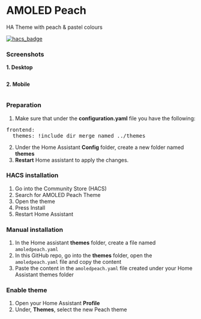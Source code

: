 # AMOLED Peach
HA Theme with peach & pastel colours

[![hacs_badge](https://img.shields.io/badge/HACS-Default-orange.svg?style=for-the-badge)](https://github.com/custom-components/hacs)

### Screenshots
**1. Desktop**
<p align="center">
  <img src="">
</p>

**2. Mobile**
<p align="center">
  <img src="">
</p>

### Preparation
1. Make sure that under the **configuration.yaml** file you have the following:

<pre>
frontend:
  themes: !include_dir_merge_named ../themes
</pre>

2. Under the Home Assistant **Config** folder, create a new folder named **themes**
3. **Restart** Home assistant to apply the changes. 

### HACS installation
1. Go into the Community Store (HACS)
2. Search for AMOLED Peach Theme
3. Open the theme
4. Press Install
5. Restart Home Assistant

### Manual installation
1. In the Home assistant **themes** folder, create a file named `amoledpeach.yaml`
2. In this GitHub repo, go into the **themes** folder, open the `amoledpeach.yaml` file and copy the content
3. Paste the content in the `amoledpeach.yaml` file created under your Home Assistant themes folder

### Enable theme
1. Open your Home Assistant **Profile**
2. Under, **Themes**, select the new Peach theme
